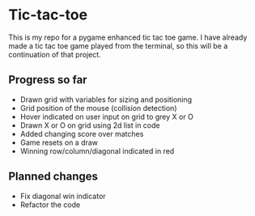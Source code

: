 # Tic-tac-toe
This is my repo for a pygame enhanced tic tac toe game. I have already made a tic tac toe game played from the terminal, so this will be a continuation of that project.

## Progress so far
* Drawn grid with variables for sizing and positioning
* Grid position of the mouse (collision detection)
* Hover indicated on user input on grid to grey X or O 
* Drawn X or O on grid using 2d list in code
* Added changing score over matches
* Game resets on a draw
* Winning row/column/diagonal indicated in red

## Planned changes
* Fix diagonal win indicator
* Refactor the code

